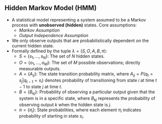 ## Hidden Markov Model (HMM)

<!-- ::: incremental -->

- A statistical model representing a system assumed to be a Markov process with **unobserved (hidden)** states. Core assumptions:
    - *Markov Assumption*
    - *Output Independence Assumption*
- We only observe outputs that are probabilistically dependent on the current hidden state.
- Formally defined by the tuple $\lambda = (S, O, A, B, \pi)$:
    - $S = \{s_1, \dots, s_N\}$: The set of $N$ hidden states.
    - $O = \{o_1, \dots, o_M\}$: The set of $M$ possible observations; directly measurable outputs.
    - $A = \{A_{ij}\}$: The state transition probability matrix, where $A_{ij} = P(q_{t}=s_j | q_{t-1}=s_i)$ denotes probability of transitioning from state $i$ at time $t-1$ to state $j$ at time $t$.
    - $B = \{B_{kj}\}$: Probability of observing a particular output given that the system is in a specific state, where $B_{kj}$ represents the probability of observing output $k$ when the hidden state is $j$.
    - $\pi = \{\pi_i\}$: State probabilities, where each element $\pi_i$ indicates probability of starting in state $s_i$.
<!-- ::: -->
